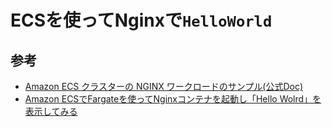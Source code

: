 # ECSを使ってNginxで`HelloWorld`

## 参考
- [Amazon ECS クラスターの NGINX ワークロードのサンプル(公式Doc)](https://docs.aws.amazon.com/ja_jp/AmazonCloudWatch/latest/monitoring/ContainerInsights-Prometheus-Setup-nginx-ecs.html)
- [Amazon ECSでFargateを使ってNginxコンテナを起動し「Hello Wolrd」を表示してみる](https://zenn.dev/shimiyu/articles/3b6cacf157112f)


